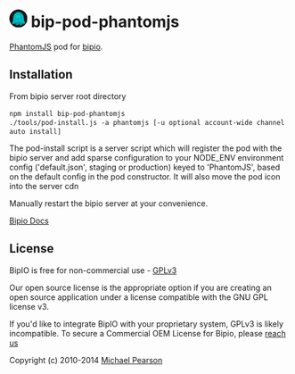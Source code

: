 ![PhantomJS](phantomjs.png) bip-pod-phantomjs
=======

<a href="http://phantomjs.org">PhantomJS</a> pod for [bipio](https://bip.io).  

## Installation

From bipio server root directory

    npm install bip-pod-phantomjs
    ./tools/pod-install.js -a phantomjs [-u optional account-wide channel auto install]

The pod-install script is a server script which will register the pod with the bipio server and add sparse
configuration to your NODE_ENV environment config ('default.json', staging or production)
keyed to 'PhantomJS', based on the default config in the pod constructor.  It will also move the
pod icon into the server cdn

Manually restart the bipio server at your convenience.


[Bipio Docs](https://bip.io/docs/pods/phantomjs)

## License

BipIO is free for non-commercial use - [GPLv3](http://www.gnu.org/copyleft/gpl.html)

Our open source license is the appropriate option if you are creating an open source application under a license compatible with the GNU GPL license v3. 

If you'd like to integrate BipIO with your proprietary system, GPLv3 is likely incompatible.  To secure a Commercial OEM License for Bipio,
please [reach us](mailto:support@beta.bip.io)


Copyright (c) 2010-2014 [Michael Pearson](https://github.com/mjpearson)
